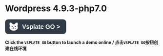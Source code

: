 # Wordpress 4.9.3-php7.0

<a href="https://www.vsplate.com/?docker-compose=https://github.com/vsplate/dcenvs/wordpress/4.9.3-php7.0"><img alt="VSPLATE GO" src="https://raw.githubusercontent.com/vsplate/images/master/vsgo_btn.png" width="200px"></a>

**Click the `VSPLATE GO` button to launch a demo online / 点击`VSPLATE GO`按钮创建在线环境**